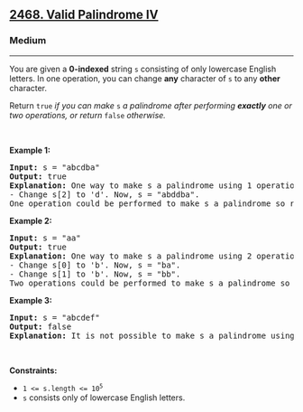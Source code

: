 <h2><a href="https://leetcode.com/problems/valid-palindrome-iv">2468. Valid Palindrome IV</a></h2><h3>Medium</h3><hr><p>You are given a <strong>0-indexed</strong> string <code>s</code> consisting of only lowercase English letters. In one operation, you can change <strong>any</strong> character of <code>s</code> to any <strong>other</strong> character.</p>

<p>Return <code>true</code><em> if you can make </em><code>s</code><em> a palindrome after performing <strong>exactly</strong> one or two operations, or return </em><code>false</code><em> otherwise.</em></p>

<p>&nbsp;</p>
<p><strong class="example">Example 1:</strong></p>

<pre>
<strong>Input:</strong> s = &quot;abcdba&quot;
<strong>Output:</strong> true
<strong>Explanation:</strong> One way to make s a palindrome using 1 operation is:
- Change s[2] to &#39;d&#39;. Now, s = &quot;abddba&quot;.
One operation could be performed to make s a palindrome so return true.
</pre>

<p><strong class="example">Example 2:</strong></p>

<pre>
<strong>Input:</strong> s = &quot;aa&quot;
<strong>Output:</strong> true
<strong>Explanation:</strong> One way to make s a palindrome using 2 operations is:
- Change s[0] to &#39;b&#39;. Now, s = &quot;ba&quot;.
- Change s[1] to &#39;b&#39;. Now, s = &quot;bb&quot;.
Two operations could be performed to make s a palindrome so return true.
</pre>

<p><strong class="example">Example 3:</strong></p>

<pre>
<strong>Input:</strong> s = &quot;abcdef&quot;
<strong>Output:</strong> false
<strong>Explanation:</strong> It is not possible to make s a palindrome using one or two operations so return false.
</pre>

<p>&nbsp;</p>
<p><strong>Constraints:</strong></p>

<ul>
	<li><code>1 &lt;= s.length &lt;= 10<sup>5</sup></code></li>
	<li><code>s</code> consists only of lowercase English letters.</li>
</ul>
